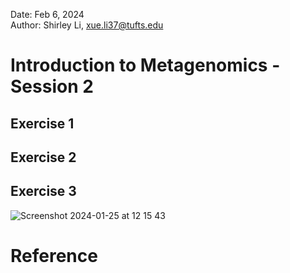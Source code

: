 


Date: Feb 6, 2024   
Author: Shirley Li, xue.li37@tufts.edu     
# Introduction to Metagenomics - Session 2

## Exercise 1


## Exercise 2

## Exercise 3

![Screenshot 2024-01-25 at 12 15 43](https://github.com/shirleyxueli41/Tufts_workshops/assets/88347911/2f08cced-598b-45a0-a363-b421bdc9a4d3)

# Reference
